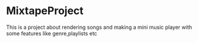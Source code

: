 # MixtapeProject
This is a project about rendering songs and making a mini music player with some features like genre,playlists etc
